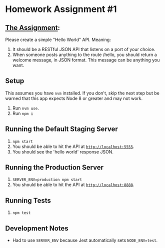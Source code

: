 # Homework Assignment #1

## [The Assignment](https://pirple.thinkific.com/courses/take/the-nodejs-master-class/texts/4342320-homework-assignment-1):

Please create a simple "Hello World" API. Meaning:

1. It should be a RESTful JSON API that listens on a port of your choice.
2. When someone posts anything to the route /hello, you should return a welcome message, in JSON format. This message can be anything you want.

## Setup
This assumes you have `nvm` installed. If you don't, skip the next step but be warned that this app expects Node 8 or greater and may not work.
1. Run `nvm use`.
1. Run `npm i`

## Running the Default Staging Server
1. `npm start`
1. You should be able to hit the API at [`http://localhost:5555`](http://localhost:5555).
1. You should see the 'hello world' response JSON.

## Running the Production Server
1. `SERVER_ENV=production npm start`
1. You should be able to hit the API at [`http://localhost:8888`](http://localhost:8888).

## Running Tests
1. `npm test`

## Development Notes
- Had to use `SERVER_ENV` because Jest automatically sets `NODE_ENV=test`.
